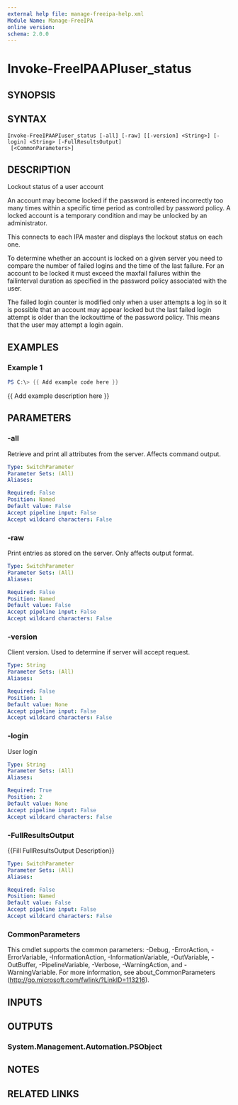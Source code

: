 ```yaml
---
external help file: manage-freeipa-help.xml
Module Name: Manage-FreeIPA
online version:
schema: 2.0.0
---
```


# Invoke-FreeIPAAPIuser_status

## SYNOPSIS

## SYNTAX

```
Invoke-FreeIPAAPIuser_status [-all] [-raw] [[-version] <String>] [-login] <String> [-FullResultsOutput]
 [<CommonParameters>]
```

## DESCRIPTION
Lockout status of a user account

An account may become locked if the password is entered incorrectly too
many times within a specific time period as controlled by password
policy.
A locked account is a temporary condition and may be unlocked by
an administrator.

This connects to each IPA master and displays the lockout status on
each one.

To determine whether an account is locked on a given server you need
to compare the number of failed logins and the time of the last failure.
For an account to be locked it must exceed the maxfail failures within
the failinterval duration as specified in the password policy associated
with the user.

The failed login counter is modified only when a user attempts a log in
so it is possible that an account may appear locked but the last failed
login attempt is older than the lockouttime of the password policy.
This
means that the user may attempt a login again.

## EXAMPLES

### Example 1
```powershell
PS C:\> {{ Add example code here }}
```

{{ Add example description here }}

## PARAMETERS

### -all
Retrieve and print all attributes from the server.
Affects command output.

```yaml
Type: SwitchParameter
Parameter Sets: (All)
Aliases:

Required: False
Position: Named
Default value: False
Accept pipeline input: False
Accept wildcard characters: False
```

### -raw
Print entries as stored on the server.
Only affects output format.

```yaml
Type: SwitchParameter
Parameter Sets: (All)
Aliases:

Required: False
Position: Named
Default value: False
Accept pipeline input: False
Accept wildcard characters: False
```

### -version
Client version.
Used to determine if server will accept request.

```yaml
Type: String
Parameter Sets: (All)
Aliases:

Required: False
Position: 1
Default value: None
Accept pipeline input: False
Accept wildcard characters: False
```

### -login
User login

```yaml
Type: String
Parameter Sets: (All)
Aliases:

Required: True
Position: 2
Default value: None
Accept pipeline input: False
Accept wildcard characters: False
```

### -FullResultsOutput
{{Fill FullResultsOutput Description}}

```yaml
Type: SwitchParameter
Parameter Sets: (All)
Aliases:

Required: False
Position: Named
Default value: False
Accept pipeline input: False
Accept wildcard characters: False
```

### CommonParameters
This cmdlet supports the common parameters: -Debug, -ErrorAction, -ErrorVariable, -InformationAction, -InformationVariable, -OutVariable, -OutBuffer, -PipelineVariable, -Verbose, -WarningAction, and -WarningVariable.
For more information, see about_CommonParameters (http://go.microsoft.com/fwlink/?LinkID=113216).

## INPUTS

## OUTPUTS

### System.Management.Automation.PSObject
## NOTES

## RELATED LINKS
